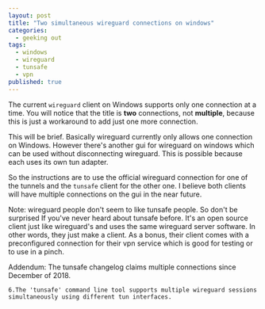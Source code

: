 ```yaml
---
layout: post
title: "Two simultaneous wireguard connections on windows"
categories:
  - geeking out
tags:
  - windows
  - wireguard
  - tunsafe
  - vpn
published: true
---
```


>
The current `wireguard` client on Windows supports only one connection at a time. You will notice that the title is **two** connections, not **multiple**, because this is just a workaround to add just one more connection.


This will be brief. Basically wireguard currently only allows one connection on Windows. However there's another gui for wireguard on windows which can be used without disconnecting wireguard. This is possible because each uses its own tun adapter.

So the instructions are to use the official wireguard connection for one of the tunnels and the `tunsafe` client for the other one. I believe both clients will have multiple connections on the gui in the near future.

Note: wireguard people don't seem to like tunsafe people. So don't be surprised If you've never heard about tunsafe before. It's an open source client just like wireguard's and uses the same wireguard server software. In other words, they just make a client. As a bonus, their client comes with a preconfigured connection for their vpn service which is good for testing or to use in a pinch.

Addendum: The tunsafe changelog claims multiple connections since December of 2018.

`6.The 'tunsafe' command line tool supports multiple wireguard
  sessions simultaneously using different tun interfaces.`
